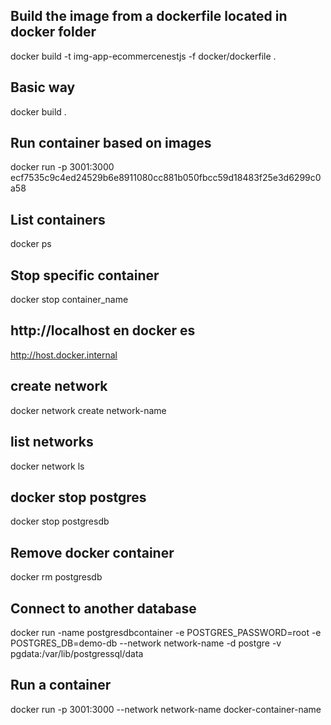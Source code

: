 ## Build the image from a dockerfile located in docker folder
docker build -t img-app-ecommercenestjs -f docker/dockerfile .


## Basic way
docker build .

## Run container based on images
docker run -p 3001:3000 ecf7535c9c4ed24529b6e8911080cc881b050fbcc59d18483f25e3d6299c0a58

## List containers
docker ps 

## Stop specific container
docker stop container_name

## http://localhost en docker es
http://host.docker.internal

## create network
docker network create network-name

## list networks
docker network ls

## docker stop postgres
docker stop postgresdb

## Remove docker container
docker rm postgresdb

## Connect to another database
docker run -name postgresdbcontainer -e POSTGRES_PASSWORD=root -e POSTGRES_DB=demo-db --network network-name -d postgre -v pgdata:/var/lib/postgressql/data

## Run a container
docker run -p 3001:3000 --network network-name docker-container-name




